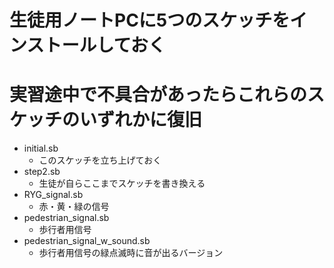 # 生徒用ノートPCに5つのスケッチをインストールしておく
# 実習途中で不具合があったらこれらのスケッチのいずれかに復旧

- initial.sb
  - このスケッチを立ち上げておく
- step2.sb
  - 生徒が自らここまでスケッチを書き換える
- RYG_signal.sb
  - 赤・黄・緑の信号
- pedestrian_signal.sb
  - 歩行者用信号
- pedestrian_signal_w_sound.sb
  - 歩行者用信号の緑点滅時に音が出るバージョン
